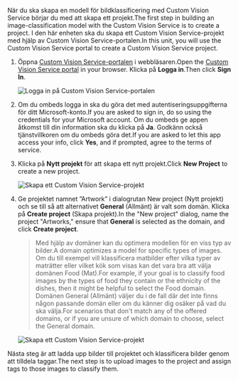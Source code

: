 <span data-ttu-id="a4c82-101">När du ska skapa en modell för bildklassificering med Custom Vision Service börjar du med att skapa ett projekt.</span><span class="sxs-lookup"><span data-stu-id="a4c82-101">The first step in building an image-classification model with the Custom Vision Service is to create a project.</span></span> <span data-ttu-id="a4c82-102">I den här enheten ska du skapa ett Custom Vision Service-projekt med hjälp av Custom Vision Service-portalen.</span><span class="sxs-lookup"><span data-stu-id="a4c82-102">In this unit, you will use the Custom Vision Service portal to create a Custom Vision Service project.</span></span>

1. <span data-ttu-id="a4c82-103">Öppna [Custom Vision Service-portalen](https://www.customvision.ai/) i webbläsaren.</span><span class="sxs-lookup"><span data-stu-id="a4c82-103">Open the [Custom Vision Service portal](https://www.customvision.ai/) in your browser.</span></span> <span data-ttu-id="a4c82-104">Klicka på **Logga in**.</span><span class="sxs-lookup"><span data-stu-id="a4c82-104">Then click **Sign In**.</span></span>

    ![Logga in på Custom Vision Service-portalen](../media-draft/1-portal-sign-in.png)

1. <span data-ttu-id="a4c82-106">Om du ombeds logga in ska du göra det med autentiseringsuppgifterna för ditt Microsoft-konto.</span><span class="sxs-lookup"><span data-stu-id="a4c82-106">If you are asked to sign in, do so using the credentials for your Microsoft account.</span></span> <span data-ttu-id="a4c82-107">Om du ombeds ge appen åtkomst till din information ska du klicka på **Ja**. Godkänn också tjänstvillkoren om du ombeds göra det.</span><span class="sxs-lookup"><span data-stu-id="a4c82-107">If you are asked to let this app access your info, click **Yes**, and if prompted, agree to the terms of service.</span></span>

1. <span data-ttu-id="a4c82-108">Klicka på **Nytt projekt** för att skapa ett nytt projekt.</span><span class="sxs-lookup"><span data-stu-id="a4c82-108">Click **New Project** to create a new project.</span></span>
  
    ![Skapa ett Custom Vision Service-projekt](../media-draft/1-portal-click-new-project.png)

1. <span data-ttu-id="a4c82-110">Ge projektet namnet ”Artwork” i dialogrutan New project (Nytt projekt) och se till så att alternativet **General** (Allmänt) är valt som domän. Klicka på **Create project** (Skapa projekt).</span><span class="sxs-lookup"><span data-stu-id="a4c82-110">In the "New project" dialog, name the project "Artworks," ensure that **General** is selected as the domain, and click **Create project**.</span></span>

    > <span data-ttu-id="a4c82-111">Med hjälp av domäner kan du optimera modellen för en viss typ av bilder.</span><span class="sxs-lookup"><span data-stu-id="a4c82-111">A domain optimizes a model for specific types of images.</span></span> <span data-ttu-id="a4c82-112">Om du till exempel vill klassificera matbilder efter vilka typer av maträtter eller vilket kök som visas kan det vara bra att välja domänen Food (Mat).</span><span class="sxs-lookup"><span data-stu-id="a4c82-112">For example, if your goal is to classify food images by the types of food they contain or the ethnicity of the dishes, then it might be helpful to select the Food domain.</span></span> <span data-ttu-id="a4c82-113">Domänen General (Allmänt) väljer du i de fall där det inte finns någon passande domän eller om du känner dig osäker på vad du ska välja.</span><span class="sxs-lookup"><span data-stu-id="a4c82-113">For scenarios that don't match any of the offered domains, or if you are unsure of which domain to choose, select the General domain.</span></span>

   ![Skapa ett Custom Vision Service-projekt](../media-draft/1-portal-create-project.png)

<span data-ttu-id="a4c82-115">Nästa steg är att ladda upp bilder till projektet och klassificera bilder genom att tilldela taggar.</span><span class="sxs-lookup"><span data-stu-id="a4c82-115">The next step is to upload images to the project and assign tags to those images to classify them.</span></span>